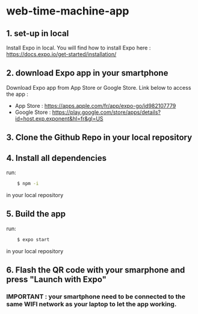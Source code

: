 # web-time-machine-app

## 1. set-up in local
Install Expo in local. You will find how to install Expo here : https://docs.expo.io/get-started/installation/

## 2. download Expo app in your smartphone 
Download Expo app from App Store or Google Store. Link below to access the app : 
- App Store : https://apps.apple.com/fr/app/expo-go/id982107779
- Google Store : https://play.google.com/store/apps/details?id=host.exp.exponent&hl=fr&gl=US

## 3. Clone the Github Repo in your local repository

## 4. Install all dependencies 
run: 
```bash 
    $ npm -i
```
in your local repository

## 5. Build the app 
run:
```bash 
    $ expo start
```
in your local repository

## 6. Flash the QR code with your smarphone and press "Launch with Expo"

### IMPORTANT : your smartphone need to be connected to the same WIFI network as your laptop to let the app working.